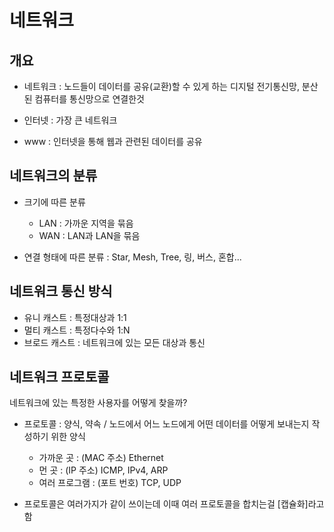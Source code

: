 # 네트워크

## 개요

- 네트워크 : 노드들이 데이터를 공유(교환)할 수 있게 하는 디지털 전기통신망, 분산된 컴퓨터를 통신망으로 연결한것

- 인터넷 : 가장 큰 네트워크 
- www : 인터넷을 통해 웹과 관련된 데이터를 공유



## 네트워크의 분류

- 크기에 따른 분류 
  - LAN : 가까운 지역을 묶음 
  - WAN : LAN과 LAN을 묶음

- 연결 형태에 따른 분류 : Star, Mesh, Tree, 링, 버스, 혼합...



## 네트워크 통신 방식

- 유니 캐스트 : 특정대상과 1:1
- 멀티 캐스트 : 특정다수와 1:N
- 브로드 캐스트 : 네트워크에 있는 모든 대상과 통신



## 네트워크 프로토콜

네트워크에 있는 특정한 사용자를 어떻게 찾을까? 

- 프로토콜 : 양식, 약속 / 노드에서 어느 노드에게 어떤 데이터를 어떻게 보내는지 작성하기 위한 양식
  - 가까운 곳 : (MAC 주소) Ethernet
  - 먼 곳 : (IP 주소) ICMP, IPv4, ARP
  - 여러 프로그램 : (포트 번호) TCP, UDP

- 프로토콜은 여러가지가 같이 쓰이는데 이때 여러 프로토콜을 합치는걸 [캡슐화]라고 함

